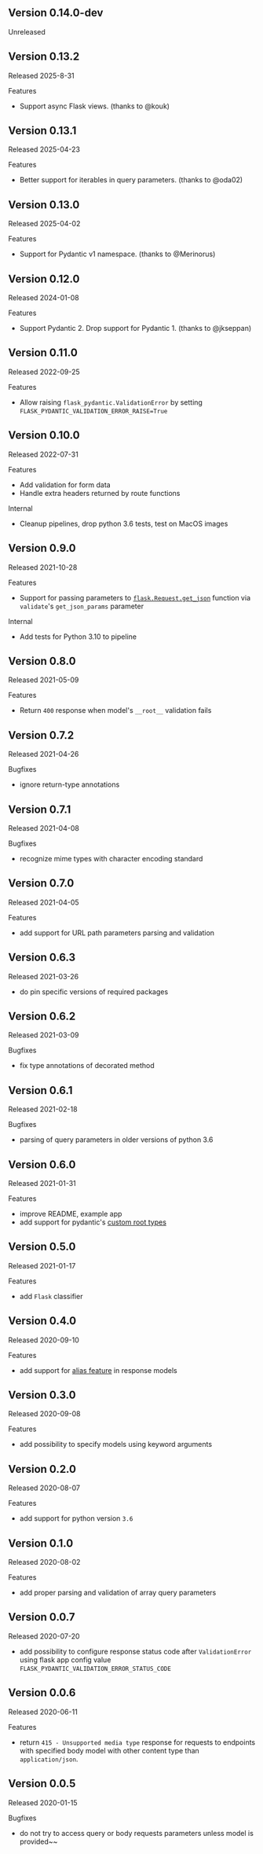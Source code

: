 ## Version 0.14.0-dev

Unreleased

## Version 0.13.2

Released 2025-8-31

Features

- Support async Flask views. (thanks to @kouk)

## Version 0.13.1

Released 2025-04-23

Features

- Better support for iterables in query parameters. (thanks to @oda02)

## Version 0.13.0

Released 2025-04-02

Features

- Support for Pydantic v1 namespace. (thanks to @Merinorus)

## Version 0.12.0

Released 2024-01-08

Features

- Support Pydantic 2. Drop support for Pydantic 1. (thanks to @jkseppan)

## Version 0.11.0

Released 2022-09-25

Features

- Allow raising `flask_pydantic.ValidationError` by setting
  `FLASK_PYDANTIC_VALIDATION_ERROR_RAISE=True`

## Version 0.10.0

Released 2022-07-31

Features

- Add validation for form data
- Handle extra headers returned by route functions

Internal

- Cleanup pipelines, drop python 3.6 tests, test on MacOS images

## Version 0.9.0

Released 2021-10-28

Features

- Support for passing parameters to [`flask.Request.get_json`](https://tedboy.github.io/flask/generated/generated/flask.Request.get_json.html) function via
  `validate`'s `get_json_params` parameter

Internal

- Add tests for Python 3.10 to pipeline

## Version 0.8.0

Released 2021-05-09

Features

- Return `400` response when model's  `__root__` validation fails

## Version 0.7.2

Released 2021-04-26

Bugfixes

- ignore return-type annotations

## Version 0.7.1

Released 2021-04-08

Bugfixes

- recognize mime types with character encoding standard

## Version 0.7.0

Released 2021-04-05

Features

- add support for URL path parameters parsing and validation

## Version 0.6.3

Released 2021-03-26

- do pin specific versions of required packages

## Version 0.6.2

Released 2021-03-09

Bugfixes

- fix type annotations of decorated method

## Version 0.6.1

Released 2021-02-18

Bugfixes

- parsing of query parameters in older versions of python 3.6

## Version 0.6.0

Released 2021-01-31

Features

- improve README, example app
- add support for pydantic's [custom root types](https://pydantic-docs.helpmanual.io/usage/models/#custom-root-types)

## Version 0.5.0

Released 2021-01-17

Features

- add `Flask` classifier

## Version 0.4.0

Released 2020-09-10

Features

- add support for [alias feature](https://pydantic-docs.helpmanual.io/usage/model_config/#alias-generator) in response models

## Version 0.3.0

Released 2020-09-08

Features

- add possibility to specify models using keyword arguments

## Version 0.2.0

Released 2020-08-07

Features

- add support for python version `3.6`

## Version 0.1.0

Released 2020-08-02

Features

- add proper parsing and validation of array query parameters

## Version 0.0.7

Released 2020-07-20

- add possibility to configure response status code after
  `ValidationError` using flask app config value
  `FLASK_PYDANTIC_VALIDATION_ERROR_STATUS_CODE`

## Version 0.0.6

Released 2020-06-11

Features

- return
  `415 - Unsupported media type` response for requests to endpoints with specified body model with other content type than
  `application/json`.

## Version 0.0.5

Released 2020-01-15

Bugfixes

- do not try to access query or body requests parameters unless model is provided~~
